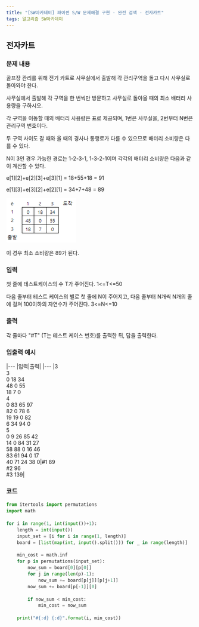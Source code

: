 ```yaml
---
title: "[SW아카데미] 파이썬 S/W 문제해결 구현 - 완전 검색 - 전자카트"
tags: 알고리즘 SW아카데미
---
```


## 전자카트

### 문제 내용

골프장 관리를 위해 전기 카트로 사무실에서 출발해 각 관리구역을 돌고 다시 사무실로 돌아와야 한다.

사무실에서 출발해 각 구역을 한 번씩만 방문하고 사무실로 돌아올 때의 최소 배터리 사용량을 구하시오.

각 구역을 이동할 때의 배터리 사용량은 표로 제공되며, 1번은 사무실을, 2번부터 N번은 관리구역 번호이다.

두 구역 사이도 갈 때와 올 때의 경사나 통행로가 다를 수 있으므로 배터리 소비량은 다를 수 있다.

N이 3인 경우 가능한 경로는 1-2-3-1, 1-3-2-1이며 각각의 배터리 소비량은 다음과 같이 계산할 수 있다.

e[1][2]+e[2][3]+e[3][1] = 18+55+18 = 91

e[1][3]+e[3][2]+e[2][1] = 34+7+48 = 89

<img src="/assets/posts/algorithms/SWExpertAcademy/bf-2.png">

이 경우 최소 소비량은 89가 된다.

### 입력

첫 줄에 테스트케이스의 수 T가 주어진다. 1<=T<=50

다음 줄부터 테스트 케이스의 별로 첫 줄에 N이 주어지고, 다음 줄부터 N개씩 N개의 줄에 걸쳐 100이하의 자연수가 주어진다. 3<=N<=10

### 출력

각 줄마다 "#T" (T는 테스트 케이스 번호)를 출력한 뒤, 답을 출력한다.

### 입출력 예시

|---
|입력|출력|
|---
|3<br>3<br>0 18 34<br>48 0 55<br>18 7 0<br>4<br>0 83 65 97<br>82 0 78 6<br>19 19 0 82<br>6 34 94 0<br>5<br>0 9 26 85 42<br>14 0 84 31 27<br>58 88 0 16 46<br>83 61 94 0 17<br>40 71 24 38 0|#1 89<br>#2 96<br>#3 139|

### 코드

``` python
from itertools import permutations
import math

for i in range(1, int(input())+1):
    length = int(input())
    input_set = [i for i in range(1, length)]
    board = [list(map(int, input().split())) for _ in range(length)]

    min_cost = math.inf
    for p in permutations(input_set):
        now_sum = board[0][p[0]]
        for j in range(len(p)-1):
            now_sum += board[p[j]][p[j+1]]
        now_sum += board[p[-1]][0]

        if now_sum < min_cost:
            min_cost = now_sum
            
    print("#{:d} {:d}".format(i, min_cost))
```